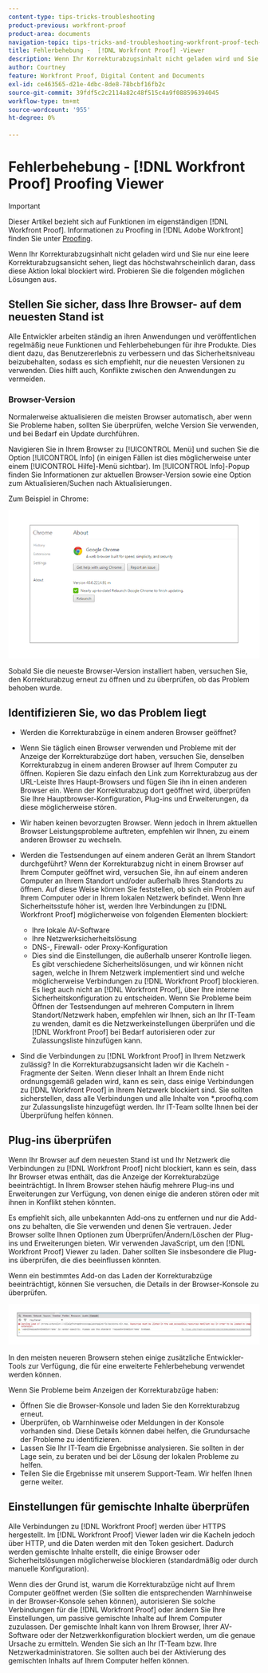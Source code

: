 ```yaml
---
content-type: tips-tricks-troubleshooting
product-previous: workfront-proof
product-area: documents
navigation-topic: tips-tricks-and-troubleshooting-workfront-proof-tech-corner
title: Fehlerbehebung -  [!DNL Workfront Proof] -Viewer
description: Wenn Ihr Korrekturabzugsinhalt nicht geladen wird und Sie nur eine leere Korrekturabzugsansicht sehen, liegt das höchstwahrscheinlich daran, dass diese Aktion lokal blockiert wird.
author: Courtney
feature: Workfront Proof, Digital Content and Documents
exl-id: ce463565-d21e-4dbc-8de8-78bcbf16fb2c
source-git-commit: 39fdf5c2c2114a82c48f515c4a9f088596394045
workflow-type: tm+mt
source-wordcount: '955'
ht-degree: 0%

---
```


# Fehlerbehebung - [!DNL Workfront Proof] Proofing Viewer

<!-- Audited: 01/2024 -->

>[!IMPORTANT]
>
>Dieser Artikel bezieht sich auf Funktionen im eigenständigen [!DNL Workfront Proof]. Informationen zu Proofing in [!DNL Adobe Workfront] finden Sie unter [Proofing](../../../review-and-approve-work/proofing/proofing.md).

Wenn Ihr Korrekturabzugsinhalt nicht geladen wird und Sie nur eine leere Korrekturabzugsansicht sehen, liegt das höchstwahrscheinlich daran, dass diese Aktion lokal blockiert wird. Probieren Sie die folgenden möglichen Lösungen aus.

## Stellen Sie sicher, dass Ihre Browser-<!--and [!DNL Flash Player]--> auf dem neuesten Stand ist

Alle Entwickler arbeiten ständig an ihren Anwendungen und veröffentlichen regelmäßig neue Funktionen und Fehlerbehebungen für ihre Produkte. Dies dient dazu, das Benutzererlebnis zu verbessern und das Sicherheitsniveau beizubehalten, sodass es sich empfiehlt, nur die neuesten Versionen zu verwenden. Dies hilft auch, Konflikte zwischen den Anwendungen zu vermeiden.

<!--
### [!DNL Flash Player] Plugin Version

To check your current [!DNL Flash Player] version visit the [[!DNL Adobe] website](http://www.adobe.com/software/flash/about/).

![ProofView_2.png](assets/proofview-2-350x199.png)

If your version number differs from the one listed for your platform go to the [[!DNL Flash Player] download page](http://get.adobe.com/flashplayer/otherversions/) and get the latest version.

Please note: we do recommend using the original [!DNL Adobe] plugin, so if your browser uses a built-in solution deactivate it and install the [!DNL Adobe] solution.
-->

### Browser-Version

Normalerweise aktualisieren die meisten Browser automatisch, aber wenn Sie Probleme haben, sollten Sie überprüfen, welche Version Sie verwenden, und bei Bedarf ein Update durchführen.

Navigieren Sie in Ihrem Browser zu [!UICONTROL Menü] und suchen Sie die Option [!UICONTROL Info] (in einigen Fällen ist dies möglicherweise unter einem [!UICONTROL Hilfe]-Menü sichtbar). Im [!UICONTROL Info]-Popup finden Sie Informationen zur aktuellen Browser-Version sowie eine Option zum Aktualisieren/Suchen nach Aktualisierungen.

Zum Beispiel in Chrome:

![Chrome-Browser-Version](assets/proofview-3.png)

Sobald Sie die neueste Browser-Version installiert haben, versuchen Sie, den Korrekturabzug erneut zu öffnen und zu überprüfen, ob das Problem behoben wurde.

<!--

## Ensure Your Local [!DNL Flash] Storage is Available

Our [!DNL Workfront Proof] Viewer is based on Flash, and we store some data about the proofs (i.e., comments, proof tiles, [!DNL Workfront Proof] Viewer settings) on your computer using [!DNL Flash Player]. If the [!DNL Workfront Proof] Viewer opens, but there is no content inside you will want to make sure that the Flash Storage is available on your machine and that [!DNL Workfront Proof] is allowed to use it.

If there is some storage allocated, but you're working with the bigger proofs with multiple pages and comments try to increase the [!DNL Flash] Storage and re-load your proof.

-->

## Identifizieren Sie, wo das Problem liegt

* Werden die Korrekturabzüge in einem anderen Browser geöffnet?
* Wenn Sie täglich einen Browser verwenden und Probleme mit der Anzeige der Korrekturabzüge dort haben, versuchen Sie, denselben Korrekturabzug in einem anderen Browser auf Ihrem Computer zu öffnen. Kopieren Sie dazu einfach den Link zum Korrekturabzug aus der URL-Leiste Ihres Haupt-Browsers und fügen Sie ihn in einen anderen Browser ein. Wenn der Korrekturabzug dort geöffnet wird, überprüfen Sie Ihre Hauptbrowser-Konfiguration, Plug-ins und Erweiterungen, da diese möglicherweise stören.
* Wir haben keinen bevorzugten Browser. Wenn jedoch in Ihrem aktuellen Browser Leistungsprobleme auftreten, empfehlen wir Ihnen, zu einem anderen Browser zu wechseln.
* Werden die Testsendungen auf einem anderen Gerät an Ihrem Standort durchgeführt?
Wenn der Korrekturabzug nicht in einem Browser auf Ihrem Computer geöffnet wird, versuchen Sie, ihn auf einem anderen Computer an Ihrem Standort und/oder außerhalb Ihres Standorts zu öffnen. Auf diese Weise können Sie feststellen, ob sich ein Problem auf Ihrem Computer oder in Ihrem lokalen Netzwerk befindet.
Wenn Ihre Sicherheitsstufe höher ist, werden Ihre Verbindungen zu [!DNL Workfront Proof] möglicherweise von folgenden Elementen blockiert:

   * Ihre lokale AV-Software
   * Ihre Netzwerksicherheitslösung
   * DNS-, Firewall- oder Proxy-Konfiguration
   * Dies sind die Einstellungen, die außerhalb unserer Kontrolle liegen. Es gibt verschiedene Sicherheitslösungen, und wir können nicht sagen, welche in Ihrem Netzwerk implementiert sind und welche möglicherweise Verbindungen zu [!DNL Workfront Proof] blockieren. Es liegt auch nicht an [!DNL Workfront Proof], über Ihre interne Sicherheitskonfiguration zu entscheiden. Wenn Sie Probleme beim Öffnen der Testsendungen auf mehreren Computern in Ihrem Standort/Netzwerk haben, empfehlen wir Ihnen, sich an Ihr IT-Team zu wenden, damit es die Netzwerkeinstellungen überprüfen und die [!DNL Workfront Proof] bei Bedarf autorisieren oder zur Zulassungsliste hinzufügen kann.

* Sind die Verbindungen zu [!DNL Workfront Proof] in Ihrem Netzwerk zulässig?
In die Korrekturabzugsansicht laden wir die Kacheln - Fragmente der Seiten. Wenn dieser Inhalt an Ihrem Ende nicht ordnungsgemäß geladen wird, kann es sein, dass einige Verbindungen zu [!DNL Workfront Proof] in Ihrem Netzwerk blockiert sind. Sie sollten sicherstellen, dass alle Verbindungen und alle Inhalte von *.proofhq.com zur Zulassungsliste hinzugefügt werden. Ihr IT-Team sollte Ihnen bei der Überprüfung helfen können.

## Plug-ins überprüfen

Wenn Ihr Browser auf dem neuesten Stand ist und Ihr Netzwerk die Verbindungen zu [!DNL Workfront Proof] nicht blockiert, kann es sein, dass Ihr Browser etwas enthält, das die Anzeige der Korrekturabzüge beeinträchtigt. In Ihrem Browser stehen häufig mehrere Plug-ins und Erweiterungen zur Verfügung, von denen einige die anderen stören oder mit ihnen in Konflikt stehen könnten.

Es empfiehlt sich, alle unbekannten Add-ons zu entfernen und nur die Add-ons zu behalten, die Sie verwenden und denen Sie vertrauen. Jeder Browser sollte Ihnen Optionen zum Überprüfen/Ändern/Löschen der Plug-ins und Erweiterungen bieten. Wir verwenden JavaScript, um den [!DNL Workfront Proof] Viewer zu laden. Daher sollten Sie insbesondere die Plug-ins überprüfen, die dies beeinflussen könnten.

Wenn ein bestimmtes Add-on das Laden der Korrekturabzüge beeinträchtigt, können Sie versuchen, die Details in der Browser-Konsole zu überprüfen.

![Browser-Konsole](assets/proofview-4.png)

In den meisten neueren Browsern stehen einige zusätzliche Entwickler-Tools zur Verfügung, die für eine erweiterte Fehlerbehebung verwendet werden können.

Wenn Sie Probleme beim Anzeigen der Korrekturabzüge haben:

* Öffnen Sie die Browser-Konsole und laden Sie den Korrekturabzug erneut.
* Überprüfen, ob Warnhinweise oder Meldungen in der Konsole vorhanden sind. Diese Details können dabei helfen, die Grundursache der Probleme zu identifizieren.
* Lassen Sie Ihr IT-Team die Ergebnisse analysieren. Sie sollten in der Lage sein, zu beraten und bei der Lösung der lokalen Probleme zu helfen.
* Teilen Sie die Ergebnisse mit unserem Support-Team. Wir helfen Ihnen gerne weiter.

## Einstellungen für gemischte Inhalte überprüfen

Alle Verbindungen zu [!DNL Workfront Proof] werden über HTTPS hergestellt. Im [!DNL Workfront Proof] Viewer laden wir die Kacheln jedoch über HTTP, und die Daten werden mit den Token gesichert. Dadurch werden gemischte Inhalte erstellt, die einige Browser oder Sicherheitslösungen möglicherweise blockieren (standardmäßig oder durch manuelle Konfiguration).

Wenn dies der Grund ist, warum die Korrekturabzüge nicht auf Ihrem Computer geöffnet werden (Sie sollten die entsprechenden Warnhinweise in der Browser-Konsole sehen können), autorisieren Sie solche Verbindungen für die [!DNL Workfront Proof] oder ändern Sie Ihre Einstellungen, um passive gemischte Inhalte auf Ihrem Computer zuzulassen. Der gemischte Inhalt kann von Ihrem Browser, Ihrer AV-Software oder der Netzwerkkonfiguration blockiert werden, um die genaue Ursache zu ermitteln. Wenden Sie sich an Ihr IT-Team bzw. Ihre Netzwerkadministratoren. Sie sollten auch bei der Aktivierung des gemischten Inhalts auf Ihrem Computer helfen können.


